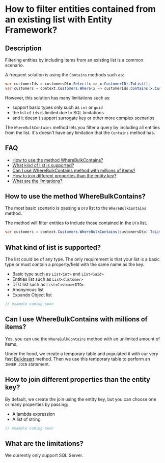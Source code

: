 # How to filter entities contained from an existing list with Entity Framework?

## Description

Filtering entities by including items from an existing list is a common scenario.

A frequent solution is using the `Contains` methods such as:

```csharp
var customerIds = customersDto.Select(x => x.CustomerID).ToList();
var customers = context.Customers.Where(x => customerIds.Contains(x.CustomerID)).ToList();
```

However, this solution has many limitations such as:

- support basic types only such as `int` or `guid`
- the list of `ids` is limited due to SQL limitations
- and it doesn't support surrogate key or other more complex scenarios

The `WhereBulkContains` method lets you filter a query by including all entities from the list. It's doesn't have any limitation that the `Contains` method has.

## FAQ

- [How to use the method WhereBulkContains?](#how-to-use-the-method-wherebulkcontains)
- [What kind of list is supported?](#what-kind-of-list-is-supported)
- [Can I use WhereBulkContains method with millions of items?](#can-i-use-wherebulkcontains-method-with-millions-of-items)
- [How to join different properties than the entity key?](#how-to-join-different-properties-than-the-entity-key)
- [What are the limitations?](#what-are-the-limitations)

## How to use the method WhereBulkContains?

The most basic scenario is passing a `DTO` list to the `WhereBulkContains` method.

The method will filter entities to include those contained in the `DTO` list.

```csharp
var customers = context.Customers.WhereBulkContains(customersDto).ToList();
```

## What kind of list is supported?

The list could be of any type. The only requirement is that your list is a basic type or must contain a property/field with the same name as the key.

- Basic type such as `List<int>` and `List<Guid>`
- Entities list such as `List<Customer>`
- DTO list such as `List<CustomerDTO>`
- Anonymous list
- Expando Object list

```csharp
// example coming soon
```

## Can I use WhereBulkContains with millions of items?

Yes, you can use the `WhereBulkContains` method with an unlimited amount of items.

Under the hood, we create a temporary table and populated it with our very fast [BulkInsert](bulk-insert) method. Then we use this temporary table to perform an `INNER JOIN` statement.

## How to join different properties than the entity key?

By default, we create the join using the entity key, but you can choose one or many properties by passing:

- A lambda expression
- A list of string

```csharp
// example coming soon
```

## What are the limitations?

We currently only support SQL Server.